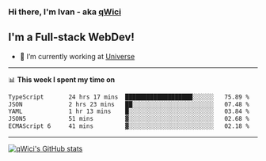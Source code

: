 ### Hi there, I'm Ivan - aka [qWici][website]

## I'm a Full-stack WebDev!
- 🔭 I’m currently working at [Universe][universe]

---

📊 **This week I spent my time on**
<!--START_SECTION:waka-->

```txt
TypeScript       24 hrs 17 mins  ███████████████████░░░░░░   75.89 %
JSON             2 hrs 23 mins   ██░░░░░░░░░░░░░░░░░░░░░░░   07.48 %
YAML             1 hr 13 mins    █░░░░░░░░░░░░░░░░░░░░░░░░   03.84 %
JSON5            51 mins         ▓░░░░░░░░░░░░░░░░░░░░░░░░   02.68 %
ECMAScript 6     41 mins         ▓░░░░░░░░░░░░░░░░░░░░░░░░   02.18 %
```

<!--END_SECTION:waka-->

---

[![qWici's GitHub stats](https://github-readme-stats.vercel.app/api?username=qWici)](https://github.com/qWici/github-readme-stats)

[website]: https://devkucher.com
[twitter]: https://twitter.com/KucherDev
[linkedin]: https://www.linkedin.com/in/ivankucher
[universe]: https://universeapps.limited
